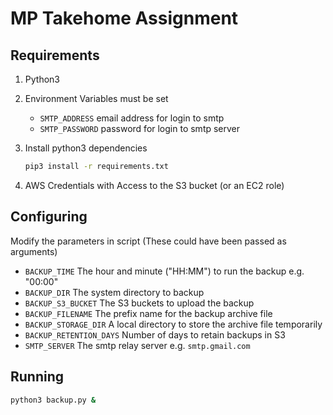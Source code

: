 # MP Takehome Assignment

## Requirements

1. Python3
2. Environment Variables must be set
   - `SMTP_ADDRESS` email address for login to smtp
   - `SMTP_PASSWORD` password for login to smtp server
3. Install python3 dependencies
   ```bash
   pip3 install -r requirements.txt
   ```
   
4. AWS Credentials with Access to the S3 bucket (or an EC2 role)

## Configuring
 Modify the parameters in script (These could have been passed as arguments)
   - `BACKUP_TIME` The hour and minute ("HH:MM") to run the backup e.g. "00:00"
   - `BACKUP_DIR` The system directory to backup
   - `BACKUP_S3_BUCKET` The S3 buckets to upload the backup
   - `BACKUP_FILENAME` The prefix name for the backup archive file
   - `BACKUP_STORAGE_DIR` A local directory to store the archive file temporarily 
   - `BACKUP_RETENTION_DAYS` Number of days to retain backups in S3
   - `SMTP_SERVER` The smtp relay server e.g. `smtp.gmail.com`
   
## Running
```bash
python3 backup.py &
```

